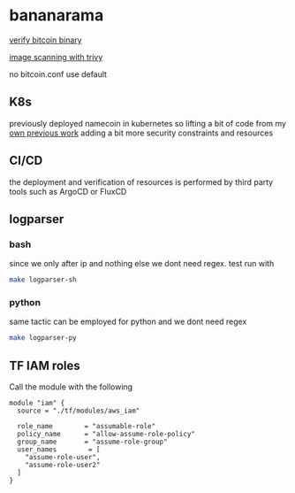 # bananarama

[verify bitcoin binary](https://github.com/bitcoin/bitcoin/blob/master/contrib/verify-binaries/README.md)

[image scanning with trivy](https://aquasecurity.github.io/trivy/v0.17.2/installation/)

no bitcoin.conf use default

## K8s
previously deployed namecoin in kubernetes so lifting a bit of code from my [own previous work](https://github.com/ekhaydarov/home-k8s/tree/master/home/nmc/templates)
adding a bit more security constraints and resources

## CI/CD
the deployment and verification of resources is performed by third party tools such as ArgoCD or FluxCD

## logparser
### bash
since we only after ip and nothing else we dont need regex. test run with 
```bash
make logparser-sh
```
### python
same tactic can be employed for python and we dont need regex
```bash
make logparser-py
```

## TF IAM roles
Call the module with the following 
```
module "iam" {
  source = "./tf/modules/aws_iam"

  role_name        = "assumable-role"
  policy_name      = "allow-assume-role-policy"
  group_name       = "assume-role-group"
  user_names        = [
    "assume-role-user",
    "assume-role-user2"
  ]
}
```
